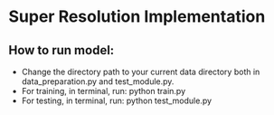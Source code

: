 # Super Resolution Implementation

## How to run model:
- Change the directory path to your current data directory both in data_preparation.py and test_module.py.
- For training, in terminal, run: python train.py
- For testing, in terminal, run: python test_module.py
